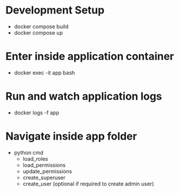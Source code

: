 # Development Setup
* docker compose build
* docker compose up

# Enter inside application container
* docker exec -it app bash
  
# Run and watch application logs
* docker logs -f app

# Navigate inside app folder
* python cmd
  - load_roles
  - load_permissions
  - update_permissions
  - create_superuser
  - create_user (optional if required to create admin user)
  

